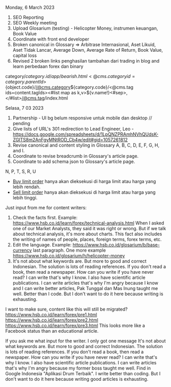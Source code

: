 Monday, 6 March 2023
1. SEO Reporting
2. SEO Weekly meeting
3. Upload Glosarium (testing) - Helicopter Money, instrumen keuangan, Book Value
4. Coordinate with front end developer
5. Broken canonical in Glossary => Arbitrase Internasional, Aset Likuid, Aset Tidak Lancar, Average Down, Average Rate of Return, Book Value, capital loss
6. Revised 2 broken links penghasilan tambahan dari trading in blog and learn perbedaan forex dan binary 

<table width="525">

category/${category.id}
/app/bearish.html
<@cms.category id=category.parentId>${object.code}/</@cms.category>${category.code}/<@cms.tag ids=content.tagIds><#list map as k,v>${v.name!}<#sep>,</#list></@cms.tag>/index.html


Selasa, 7 03 2023

1. Partnership - UI bg belum responsive untuk mobile dan desktop // pending
2. Give lists of URL's 301 redirection to Lead Engineer, Leo - https://docs.google.com/spreadsheets/d/1LpQNZPRAmhNVhQUdsK-ZGITS8m2AnFgyMNtROD_Cb4w/edit#gid=1057261812
3. Revise canonical and content styling in Glossary A, B, C, D, E, F, G, H, and I.
4. Coordinate to revise breadcrumb in Glossary's article page.
5. Coordinate to add schema json to Glossary's article page.

N, P, T, S, R, U

<ul class=" list-paddingleft-2" style="list-style-type: disc;">
    <li>
            <a href="https://blog.hsb.co.id/forex/cara-menggunakan-sell-limit-dan-buy-limit/">Buy limit order</a> hanya akan dieksekusi di harga limit atau harga yang lebih rendah.
    </li>
    <li>
            <a href="https://www.hsb.co.id/app/2020-08-06/34807.html">Sell limit order</a> hanya akan dieksekusi di harga limit atau harga yang lebih tinggi.
    </li>
</ul>



Just input from me for content writers:
1. Check the facts first. Example: https://www.hsb.co.id/learn/forex/technical-analysis.html When I asked one of our Market Analysts, they said it was right or wrong. But if we talk about technical analysis, it's more about charts.
This fact also includes the writing of names of people, places, foreign terms, forex terms, etc.
2. Edit the language. Example: https://www.hsb.co.id/glosarium/b/base-currency last paragraph. One more example https://www.hsb.co.id/glosarium/h/helicopter-money
3. It's not about what keywords are. But more to good and correct Indonesian. The solution is lots of reading references. If you don't read a book, then read a newspaper. How can you write if you have never read? I can write that's why I know. I also have scientific article publications. I can write articles that's why I'm angry because I know and I can write better articles, Pak Tunggal dan Mas Inung taught me well. Better than I code. But I don't want to do it here because writing is exhausting.


I want to make sure, content like this will still be migrated?
https://www.hsb.co.id/learn/forex/pre1.html
https://www.hsb.co.id/learn/forex/pre2.html
https://www.hsb.co.id/learn/forex/pre3.html
This looks more like a Facebook status than an educational article.

If you ask me what input for the writer. I only got one message It's not about what keywords are. But more to good and correct Indonesian. The solution is lots of reading references. If you don't read a book, then read a newspaper. How can you write if you have never read? I can write that's why I know. I also have scientific article publications. I can write articles that's why I'm angry because my former boss taught me well. Find in Google Indonesia "Aplikasi Drum Terbaik". I write better than coding. But I don't want to do it here because writing good articles is exhausting.
